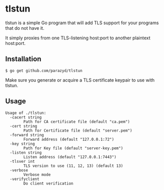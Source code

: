 tlstun
======

tlstun is a simple Go program that will add TLS support for your
programs that do not have it.

It simply proxies from one TLS-listening host:port to another plaintext
host:port.


Installation
------------

```
$ go get github.com/parazyd/tlstun
```

Make sure you generate or acquire a TLS certificate keypair to use with
tlstun.


Usage
-----

```
Usage of ./tlstun:
  -cacert string
        Path for CA certificate file (default "ca.pem")
  -cert string
        Path for Certificate file (default "server.pem")
  -forward string
        Forward address (default "127.0.0.1:72")
  -key string
        Path for Key file (default "server-key.pem")
  -listen string
        Listen address (default "127.0.0.1:7443")
  -tlsver int
        TLS version to use (11, 12, 13) (default 13)
  -verbose
        Verbose mode
  -verifyclient
        Do client verification
```
